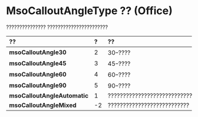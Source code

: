 
# MsoCalloutAngleType ?? (Office)

??????????????? ???????????????????????



|**??**|**?**|**??**|
|:-----|:-----|:-----|
|**msoCalloutAngle30**|2|30ｰ????|
|**msoCalloutAngle45**|3|45ｰ????|
|**msoCalloutAngle60**|4|60ｰ????|
|**msoCalloutAngle90**|5|90ｰ????|
|**msoCalloutAngleAutomatic**|1|?????????????????????????????|
|**msoCalloutAngleMixed**|-2|???????????????????????????|
